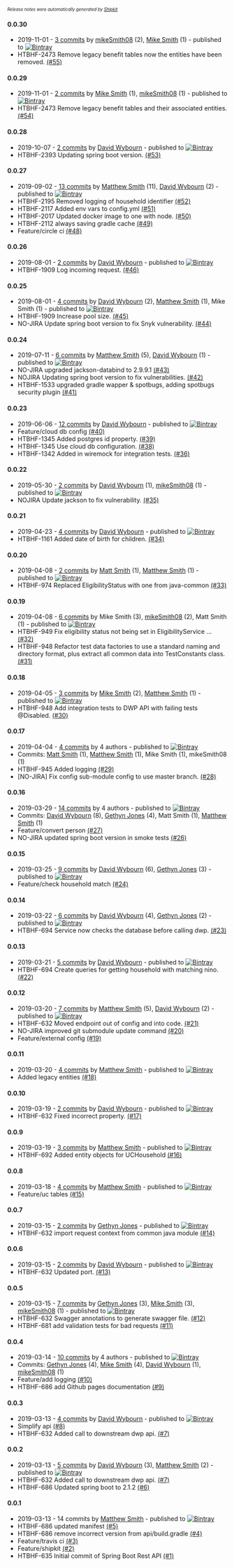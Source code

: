 <sup><sup>*Release notes were automatically generated by [Shipkit](http://shipkit.org/)*</sup></sup>

#### 0.0.30
 - 2019-11-01 - [3 commits](https://github.com/DepartmentOfHealth-htbhf/htbhf-dwp-api/compare/v0.0.29...v0.0.30) by [mikeSmith08](https://github.com/mikeSmith08) (2), [Mike Smith](https://github.com/mikeSmith08) (1) - published to [![Bintray](https://img.shields.io/badge/Bintray-0.0.30-green.svg)](https://bintray.com/departmentofhealth-htbhf/maven/htbhf-dwp-api/0.0.30)
 - HTBHF-2473 Remove legacy benefit tables now the entities have been removed. [(#55)](https://github.com/DepartmentOfHealth-htbhf/htbhf-dwp-api/pull/55)

#### 0.0.29
 - 2019-11-01 - [2 commits](https://github.com/DepartmentOfHealth-htbhf/htbhf-dwp-api/compare/v0.0.28...v0.0.29) by [Mike Smith](https://github.com/mikeSmith08) (1), [mikeSmith08](https://github.com/mikeSmith08) (1) - published to [![Bintray](https://img.shields.io/badge/Bintray-0.0.29-green.svg)](https://bintray.com/departmentofhealth-htbhf/maven/htbhf-dwp-api/0.0.29)
 - HTBHF-2473 Remove legacy benefit tables and their associated entities. [(#54)](https://github.com/DepartmentOfHealth-htbhf/htbhf-dwp-api/pull/54)

#### 0.0.28
 - 2019-10-07 - [2 commits](https://github.com/DepartmentOfHealth-htbhf/htbhf-dwp-api/compare/v0.0.27...v0.0.28) by [David Wybourn](https://github.com/dwybourn) - published to [![Bintray](https://img.shields.io/badge/Bintray-0.0.28-green.svg)](https://bintray.com/departmentofhealth-htbhf/maven/htbhf-dwp-api/0.0.28)
 - HTBHF-2393 Updating spring boot version. [(#53)](https://github.com/DepartmentOfHealth-htbhf/htbhf-dwp-api/pull/53)

#### 0.0.27
 - 2019-09-02 - [13 commits](https://github.com/DepartmentOfHealth-htbhf/htbhf-dwp-api/compare/v0.0.26...v0.0.27) by [Matthew Smith](https://github.com/YetAnotherMatt) (11), [David Wybourn](https://github.com/dwybourn) (2) - published to [![Bintray](https://img.shields.io/badge/Bintray-0.0.27-green.svg)](https://bintray.com/departmentofhealth-htbhf/maven/htbhf-dwp-api/0.0.27)
 - HTBHF-2195 Removed logging of household identifier [(#52)](https://github.com/DepartmentOfHealth-htbhf/htbhf-dwp-api/pull/52)
 - HTBHF-2117 Added env vars to config.yml [(#51)](https://github.com/DepartmentOfHealth-htbhf/htbhf-dwp-api/pull/51)
 - HTBHF-2017 Updated docker image to one with node. [(#50)](https://github.com/DepartmentOfHealth-htbhf/htbhf-dwp-api/pull/50)
 - HTBHF-2112 always saving gradle cache [(#49)](https://github.com/DepartmentOfHealth-htbhf/htbhf-dwp-api/pull/49)
 - Feature/circle ci [(#48)](https://github.com/DepartmentOfHealth-htbhf/htbhf-dwp-api/pull/48)

#### 0.0.26
 - 2019-08-01 - [2 commits](https://github.com/DepartmentOfHealth-htbhf/htbhf-dwp-api/compare/v0.0.25...v0.0.26) by [David Wybourn](https://github.com/dwybourn) - published to [![Bintray](https://img.shields.io/badge/Bintray-0.0.26-green.svg)](https://bintray.com/departmentofhealth-htbhf/maven/htbhf-dwp-api/0.0.26)
 - HTBHF-1909 Log incoming request. [(#46)](https://github.com/DepartmentOfHealth-htbhf/htbhf-dwp-api/pull/46)

#### 0.0.25
 - 2019-08-01 - [4 commits](https://github.com/DepartmentOfHealth-htbhf/htbhf-dwp-api/compare/v0.0.24...v0.0.25) by [David Wybourn](https://github.com/dwybourn) (2), [Matthew Smith](https://github.com/YetAnotherMatt) (1), Mike Smith (1) - published to [![Bintray](https://img.shields.io/badge/Bintray-0.0.25-green.svg)](https://bintray.com/departmentofhealth-htbhf/maven/htbhf-dwp-api/0.0.25)
 - HTBHF-1909 Increase pool size. [(#45)](https://github.com/DepartmentOfHealth-htbhf/htbhf-dwp-api/pull/45)
 - NO-JIRA Update spring boot version to fix Snyk vulnerability. [(#44)](https://github.com/DepartmentOfHealth-htbhf/htbhf-dwp-api/pull/44)

#### 0.0.24
 - 2019-07-11 - [6 commits](https://github.com/DepartmentOfHealth-htbhf/htbhf-dwp-api/compare/v0.0.23...v0.0.24) by [Matthew Smith](https://github.com/YetAnotherMatt) (5), [David Wybourn](https://github.com/dwybourn) (1) - published to [![Bintray](https://img.shields.io/badge/Bintray-0.0.24-green.svg)](https://bintray.com/departmentofhealth-htbhf/maven/htbhf-dwp-api/0.0.24)
 - NO-JIRA upgraded jackson-databind to 2.9.9.1 [(#43)](https://github.com/DepartmentOfHealth-htbhf/htbhf-dwp-api/pull/43)
 - NOJIRA Updating spring boot version to fix vulnerabilities. [(#42)](https://github.com/DepartmentOfHealth-htbhf/htbhf-dwp-api/pull/42)
 - HTBHF-1533 upgraded gradle wapper & spotbugs, adding spotbugs security plugin [(#41)](https://github.com/DepartmentOfHealth-htbhf/htbhf-dwp-api/pull/41)

#### 0.0.23
 - 2019-06-06 - [12 commits](https://github.com/DepartmentOfHealth-htbhf/htbhf-dwp-api/compare/v0.0.22...v0.0.23) by [David Wybourn](https://github.com/dwybourn) - published to [![Bintray](https://img.shields.io/badge/Bintray-0.0.23-green.svg)](https://bintray.com/departmentofhealth-htbhf/maven/htbhf-dwp-api/0.0.23)
 - Feature/cloud db config [(#40)](https://github.com/DepartmentOfHealth-htbhf/htbhf-dwp-api/pull/40)
 - HTBHF-1345 Added postgres id property. [(#39)](https://github.com/DepartmentOfHealth-htbhf/htbhf-dwp-api/pull/39)
 - HTBHF-1345 Use cloud db configuration. [(#38)](https://github.com/DepartmentOfHealth-htbhf/htbhf-dwp-api/pull/38)
 - HTBHF-1342 Added in wiremock for integration tests. [(#36)](https://github.com/DepartmentOfHealth-htbhf/htbhf-dwp-api/pull/36)

#### 0.0.22
 - 2019-05-30 - [2 commits](https://github.com/DepartmentOfHealth-htbhf/htbhf-dwp-api/compare/v0.0.21...v0.0.22) by [David Wybourn](https://github.com/dwybourn) (1), [mikeSmith08](https://github.com/mikeSmith08) (1) - published to [![Bintray](https://img.shields.io/badge/Bintray-0.0.22-green.svg)](https://bintray.com/departmentofhealth-htbhf/maven/htbhf-dwp-api/0.0.22)
 - NOJIRA Update jackson to fix vulnerability. [(#35)](https://github.com/DepartmentOfHealth-htbhf/htbhf-dwp-api/pull/35)

#### 0.0.21
 - 2019-04-23 - [4 commits](https://github.com/DepartmentOfHealth-htbhf/htbhf-dwp-api/compare/v0.0.20...v0.0.21) by [David Wybourn](https://github.com/dwybourn) - published to [![Bintray](https://img.shields.io/badge/Bintray-0.0.21-green.svg)](https://bintray.com/departmentofhealth-htbhf/maven/htbhf-dwp-api/0.0.21)
 - HTBHF-1161 Added date of birth for children. [(#34)](https://github.com/DepartmentOfHealth-htbhf/htbhf-dwp-api/pull/34)

#### 0.0.20
 - 2019-04-08 - [2 commits](https://github.com/DepartmentOfHealth-htbhf/htbhf-dwp-api/compare/v0.0.19...v0.0.20) by [Matt Smith](https://github.com/YetAnotherMatt) (1), [Matthew Smith](https://github.com/YetAnotherMatt) (1) - published to [![Bintray](https://img.shields.io/badge/Bintray-0.0.20-green.svg)](https://bintray.com/departmentofhealth-htbhf/maven/htbhf-dwp-api/0.0.20)
 - HTBHF-974 Replaced EligibilityStatus with one from java-common [(#33)](https://github.com/DepartmentOfHealth-htbhf/htbhf-dwp-api/pull/33)

#### 0.0.19
 - 2019-04-08 - [6 commits](https://github.com/DepartmentOfHealth-htbhf/htbhf-dwp-api/compare/v0.0.18...v0.0.19) by Mike Smith (3), [mikeSmith08](https://github.com/mikeSmith08) (2), Matt Smith (1) - published to [![Bintray](https://img.shields.io/badge/Bintray-0.0.19-green.svg)](https://bintray.com/departmentofhealth-htbhf/maven/htbhf-dwp-api/0.0.19)
 - HTBHF-949 Fix eligibility status not being set in EligibilityService … [(#32)](https://github.com/DepartmentOfHealth-htbhf/htbhf-dwp-api/pull/32)
 - HTBHF-948 Refactor test data factories to use a standard naming and directory format, plus extract all common data into TestConstants class. [(#31)](https://github.com/DepartmentOfHealth-htbhf/htbhf-dwp-api/pull/31)

#### 0.0.18
 - 2019-04-05 - [3 commits](https://github.com/DepartmentOfHealth-htbhf/htbhf-dwp-api/compare/v0.0.17...v0.0.18) by [Mike Smith](https://github.com/mikeSmith08) (2), [Matthew Smith](https://github.com/YetAnotherMatt) (1) - published to [![Bintray](https://img.shields.io/badge/Bintray-0.0.18-green.svg)](https://bintray.com/departmentofhealth-htbhf/maven/htbhf-dwp-api/0.0.18)
 - HTBHF-948 Add integration tests to DWP API with failing tests @Disabled. [(#30)](https://github.com/DepartmentOfHealth-htbhf/htbhf-dwp-api/pull/30)

#### 0.0.17
 - 2019-04-04 - [4 commits](https://github.com/DepartmentOfHealth-htbhf/htbhf-dwp-api/compare/v0.0.16...v0.0.17) by 4 authors - published to [![Bintray](https://img.shields.io/badge/Bintray-0.0.17-green.svg)](https://bintray.com/departmentofhealth-htbhf/maven/htbhf-dwp-api/0.0.17)
 - Commits: [Matt Smith](https://github.com/YetAnotherMatt) (1), [Matthew Smith](https://github.com/YetAnotherMatt) (1), Mike Smith (1), mikeSmith08 (1)
 - HTBHF-945 Added logging [(#29)](https://github.com/DepartmentOfHealth-htbhf/htbhf-dwp-api/pull/29)
 - [NO-JIRA] Fix config sub-module config to use master branch. [(#28)](https://github.com/DepartmentOfHealth-htbhf/htbhf-dwp-api/pull/28)

#### 0.0.16
 - 2019-03-29 - [14 commits](https://github.com/DepartmentOfHealth-htbhf/htbhf-dwp-api/compare/v0.0.15...v0.0.16) by 4 authors - published to [![Bintray](https://img.shields.io/badge/Bintray-0.0.16-green.svg)](https://bintray.com/departmentofhealth-htbhf/maven/htbhf-dwp-api/0.0.16)
 - Commits: [David Wybourn](https://github.com/dwybourn) (8), [Gethyn Jones](https://github.com/gethyn1) (4), Matt Smith (1), [Matthew Smith](https://github.com/YetAnotherMatt) (1)
 - Feature/convert person [(#27)](https://github.com/DepartmentOfHealth-htbhf/htbhf-dwp-api/pull/27)
 - NO-JIRA updated spring boot version in smoke tests [(#26)](https://github.com/DepartmentOfHealth-htbhf/htbhf-dwp-api/pull/26)

#### 0.0.15
 - 2019-03-25 - [9 commits](https://github.com/DepartmentOfHealth-htbhf/htbhf-dwp-api/compare/v0.0.14...v0.0.15) by [David Wybourn](https://github.com/dwybourn) (6), [Gethyn Jones](https://github.com/gethyn1) (3) - published to [![Bintray](https://img.shields.io/badge/Bintray-0.0.15-green.svg)](https://bintray.com/departmentofhealth-htbhf/maven/htbhf-dwp-api/0.0.15)
 - Feature/check household match [(#24)](https://github.com/DepartmentOfHealth-htbhf/htbhf-dwp-api/pull/24)

#### 0.0.14
 - 2019-03-22 - [6 commits](https://github.com/DepartmentOfHealth-htbhf/htbhf-dwp-api/compare/v0.0.13...v0.0.14) by [David Wybourn](https://github.com/dwybourn) (4), [Gethyn Jones](https://github.com/gethyn1) (2) - published to [![Bintray](https://img.shields.io/badge/Bintray-0.0.14-green.svg)](https://bintray.com/departmentofhealth-htbhf/maven/htbhf-dwp-api/0.0.14)
 - HTBHF-694 Service now checks the database before calling dwp. [(#23)](https://github.com/DepartmentOfHealth-htbhf/htbhf-dwp-api/pull/23)

#### 0.0.13
 - 2019-03-21 - [5 commits](https://github.com/DepartmentOfHealth-htbhf/htbhf-dwp-api/compare/v0.0.12...v0.0.13) by [David Wybourn](https://github.com/dwybourn) - published to [![Bintray](https://img.shields.io/badge/Bintray-0.0.13-green.svg)](https://bintray.com/departmentofhealth-htbhf/maven/htbhf-dwp-api/0.0.13)
 - HTBHF-694 Create queries for getting household with matching nino. [(#22)](https://github.com/DepartmentOfHealth-htbhf/htbhf-dwp-api/pull/22)

#### 0.0.12
 - 2019-03-20 - [7 commits](https://github.com/DepartmentOfHealth-htbhf/htbhf-dwp-api/compare/v0.0.11...v0.0.12) by [Matthew Smith](https://github.com/YetAnotherMatt) (5), [David Wybourn](https://github.com/dwybourn) (2) - published to [![Bintray](https://img.shields.io/badge/Bintray-0.0.12-green.svg)](https://bintray.com/departmentofhealth-htbhf/maven/htbhf-dwp-api/0.0.12)
 - HTBHF-632 Moved endpoint out of config and into code. [(#21)](https://github.com/DepartmentOfHealth-htbhf/htbhf-dwp-api/pull/21)
 - NO-JIRA improved git submodule update command [(#20)](https://github.com/DepartmentOfHealth-htbhf/htbhf-dwp-api/pull/20)
 - Feature/external config [(#19)](https://github.com/DepartmentOfHealth-htbhf/htbhf-dwp-api/pull/19)

#### 0.0.11
 - 2019-03-20 - [4 commits](https://github.com/DepartmentOfHealth-htbhf/htbhf-dwp-api/compare/v0.0.10...v0.0.11) by [Matthew Smith](https://github.com/YetAnotherMatt) - published to [![Bintray](https://img.shields.io/badge/Bintray-0.0.11-green.svg)](https://bintray.com/departmentofhealth-htbhf/maven/htbhf-dwp-api/0.0.11)
 - Added legacy entities [(#18)](https://github.com/DepartmentOfHealth-htbhf/htbhf-dwp-api/pull/18)

#### 0.0.10
 - 2019-03-19 - [2 commits](https://github.com/DepartmentOfHealth-htbhf/htbhf-dwp-api/compare/v0.0.9...v0.0.10) by [David Wybourn](https://github.com/dwybourn) - published to [![Bintray](https://img.shields.io/badge/Bintray-0.0.10-green.svg)](https://bintray.com/departmentofhealth-htbhf/maven/htbhf-dwp-api/0.0.10)
 - HTBHF-632 Fixed incorrect property. [(#17)](https://github.com/DepartmentOfHealth-htbhf/htbhf-dwp-api/pull/17)

#### 0.0.9
 - 2019-03-19 - [3 commits](https://github.com/DepartmentOfHealth-htbhf/htbhf-dwp-api/compare/v0.0.8...v0.0.9) by [Matthew Smith](https://github.com/YetAnotherMatt) - published to [![Bintray](https://img.shields.io/badge/Bintray-0.0.9-green.svg)](https://bintray.com/departmentofhealth-htbhf/maven/htbhf-dwp-api/0.0.9)
 - HTBHF-692 Added entity objects for UCHousehold [(#16)](https://github.com/DepartmentOfHealth-htbhf/htbhf-dwp-api/pull/16)

#### 0.0.8
 - 2019-03-18 - [4 commits](https://github.com/DepartmentOfHealth-htbhf/htbhf-dwp-api/compare/v0.0.7...v0.0.8) by [Matthew Smith](https://github.com/YetAnotherMatt) - published to [![Bintray](https://img.shields.io/badge/Bintray-0.0.8-green.svg)](https://bintray.com/departmentofhealth-htbhf/maven/htbhf-dwp-api/0.0.8)
 - Feature/uc tables [(#15)](https://github.com/DepartmentOfHealth-htbhf/htbhf-dwp-api/pull/15)

#### 0.0.7
 - 2019-03-15 - [2 commits](https://github.com/DepartmentOfHealth-htbhf/htbhf-dwp-api/compare/v0.0.6...v0.0.7) by [Gethyn Jones](https://github.com/gethyn1) - published to [![Bintray](https://img.shields.io/badge/Bintray-0.0.7-green.svg)](https://bintray.com/departmentofhealth-htbhf/maven/htbhf-dwp-api/0.0.7)
 - HTBHF-632 import request context from common java module [(#14)](https://github.com/DepartmentOfHealth-htbhf/htbhf-dwp-api/pull/14)

#### 0.0.6
 - 2019-03-15 - [2 commits](https://github.com/DepartmentOfHealth-htbhf/htbhf-dwp-api/compare/v0.0.5...v0.0.6) by [David Wybourn](https://github.com/dwybourn) - published to [![Bintray](https://img.shields.io/badge/Bintray-0.0.6-green.svg)](https://bintray.com/departmentofhealth-htbhf/maven/htbhf-dwp-api/0.0.6)
 - HTBHF-632 Updated port. [(#13)](https://github.com/DepartmentOfHealth-htbhf/htbhf-dwp-api/pull/13)

#### 0.0.5
 - 2019-03-15 - [7 commits](https://github.com/DepartmentOfHealth-htbhf/htbhf-dwp-api/compare/v0.0.4...v0.0.5) by [Gethyn Jones](https://github.com/gethyn1) (3), [Mike Smith](https://github.com/mikeSmith08) (3), [mikeSmith08](https://github.com/mikeSmith08) (1) - published to [![Bintray](https://img.shields.io/badge/Bintray-0.0.5-green.svg)](https://bintray.com/departmentofhealth-htbhf/maven/htbhf-dwp-api/0.0.5)
 - HTBHF-632 Swagger annotations to generate swagger file. [(#12)](https://github.com/DepartmentOfHealth-htbhf/htbhf-dwp-api/pull/12)
 - HTBHF-681 add validation tests for bad requests [(#11)](https://github.com/DepartmentOfHealth-htbhf/htbhf-dwp-api/pull/11)

#### 0.0.4
 - 2019-03-14 - [10 commits](https://github.com/DepartmentOfHealth-htbhf/htbhf-dwp-api/compare/v0.0.3...v0.0.4) by 4 authors - published to [![Bintray](https://img.shields.io/badge/Bintray-0.0.4-green.svg)](https://bintray.com/departmentofhealth-htbhf/maven/htbhf-dwp-api/0.0.4)
 - Commits: [Gethyn Jones](https://github.com/gethyn1) (4), [Mike Smith](https://github.com/mikeSmith08) (4), [David Wybourn](https://github.com/dwybourn) (1), [mikeSmith08](https://github.com/mikeSmith08) (1)
 - Feature/add logging [(#10)](https://github.com/DepartmentOfHealth-htbhf/htbhf-dwp-api/pull/10)
 - HTBHF-686 add Github pages documentation [(#9)](https://github.com/DepartmentOfHealth-htbhf/htbhf-dwp-api/pull/9)

#### 0.0.3
 - 2019-03-13 - [4 commits](https://github.com/DepartmentOfHealth-htbhf/htbhf-dwp-api/compare/v0.0.2...v0.0.3) by [David Wybourn](https://github.com/dwybourn) - published to [![Bintray](https://img.shields.io/badge/Bintray-0.0.3-green.svg)](https://bintray.com/departmentofhealth-htbhf/maven/htbhf-dwp-api/0.0.3)
 - Simplify api [(#8)](https://github.com/DepartmentOfHealth-htbhf/htbhf-dwp-api/pull/8)
 - HTBHF-632 Added call to downstream dwp api. [(#7)](https://github.com/DepartmentOfHealth-htbhf/htbhf-dwp-api/pull/7)

#### 0.0.2
 - 2019-03-13 - [5 commits](https://github.com/DepartmentOfHealth-htbhf/htbhf-dwp-api/compare/v0.0.1...v0.0.2) by [David Wybourn](https://github.com/dwybourn) (3), [Matthew Smith](https://github.com/YetAnotherMatt) (2) - published to [![Bintray](https://img.shields.io/badge/Bintray-0.0.2-green.svg)](https://bintray.com/departmentofhealth-htbhf/maven/htbhf-dwp-api/0.0.2)
 - HTBHF-632 Added call to downstream dwp api. [(#7)](https://github.com/DepartmentOfHealth-htbhf/htbhf-dwp-api/pull/7)
 - HTBHF-686 Updated spring boot to 2.1.2 [(#6)](https://github.com/DepartmentOfHealth-htbhf/htbhf-dwp-api/pull/6)

#### 0.0.1
 - 2019-03-13 - 14 commits by [Matthew Smith](https://github.com/YetAnotherMatt) - published to [![Bintray](https://img.shields.io/badge/Bintray-0.0.1-green.svg)](https://bintray.com/departmentofhealth-htbhf/maven/htbhf-dwp-api/0.0.1)
 - HTBHF-686 updated manifest [(#5)](https://github.com/DepartmentOfHealth-htbhf/htbhf-dwp-api/pull/5)
 - HTBHF-686 remove incorrect version from api/build.gradle [(#4)](https://github.com/DepartmentOfHealth-htbhf/htbhf-dwp-api/pull/4)
 - Feature/travis ci [(#3)](https://github.com/DepartmentOfHealth-htbhf/htbhf-dwp-api/pull/3)
 - Feature/shipkit [(#2)](https://github.com/DepartmentOfHealth-htbhf/htbhf-dwp-api/pull/2)
 - HTBHF-635 Initial commit of Spring Boot Rest API [(#1)](https://github.com/DepartmentOfHealth-htbhf/htbhf-dwp-api/pull/1)

